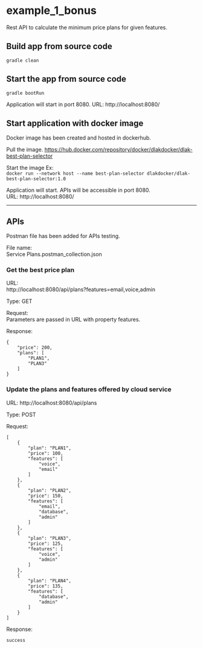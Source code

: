 # example_1_bonus

Rest API to calculate the minimum price plans for given features.

## Build app from source code

```gradle clean ```

## Start the app from source code

```gradle bootRun```

Application will start in port 8080.
URL: http://localhost:8080/

## Start application with docker image

Docker image has been created and hosted in dockerhub.

Pull the image.
https://hub.docker.com/repository/docker/dlakdocker/dlak-best-plan-selector

Start the image
Ex: \
```docker run --network host --name best-plan-selector dlakdocker/dlak-best-plan-selector:1.0```

Application will start. APIs will be accessible in port 8080.\
URL: http://localhost:8080/

____

## APIs

Postman file has been added for APIs testing.

File name:\
Service Plans.postman_collection.json

### Get the best price plan

URL: \
http://localhost:8080/api/plans?features=email,voice,admin

Type: GET

Request:\
Parameters are passed in URL with property features.

Response:
```
{
    "price": 200,
    "plans": [
        "PLAN1",
        "PLAN3"
    ]
}
```

### Update the plans and features offered by cloud service

URL:
http://localhost:8080/api/plans

Type: POST

Request:
```
[
    {
        "plan": "PLAN1",
        "price": 100,
        "features": [
            "voice",
            "email"
        ]
    },
    {
        "plan": "PLAN2",
        "price": 150,
        "features": [
            "email",
            "database",
            "admin"
        ]
    },
    {
        "plan": "PLAN3",
        "price": 125,
        "features": [
            "voice",
            "admin"
        ]
    },
    {
        "plan": "PLAN4",
        "price": 135,
        "features": [
            "database",
            "admin"
        ]
    }
]
```

Response:
```
success
```
